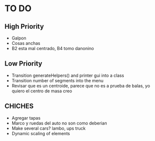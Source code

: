 # TO DO
## High Priority
- Galpon
- Cosas anchas
- B2 esta mal centrado, B4 tomo danonino

## Low Priority
- Transition generateHelpers() and printer gui into a class
- Transition number of segments into the menu
- Revisar que es un centroide, parece que no es a prueba de balas, yo quiero el centro de masa creo

## CHICHES
- Agregar tapas
- Marco y ruedas del auto no son como deberian
- Make several cars? lambo, ups truck
- Dynamic scaling of elements

